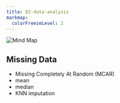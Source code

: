 ```yaml
---
title: 02-data-analysis
markmap:
  colorFreezeLevel: 2
---
```

![Mind Map](img/mindmap.png)

## Missing Data
- Missing Completely At Random (MCAR)
- mean
- median
- KNN imputation